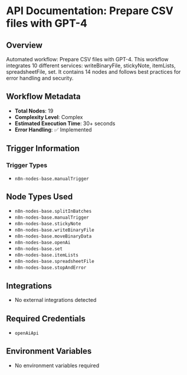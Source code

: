 # API Documentation: Prepare CSV files with GPT-4

## Overview
Automated workflow: Prepare CSV files with GPT-4. This workflow integrates 10 different services: writeBinaryFile, stickyNote, itemLists, spreadsheetFile, set. It contains 14 nodes and follows best practices for error handling and security.

## Workflow Metadata
- **Total Nodes**: 19
- **Complexity Level**: Complex
- **Estimated Execution Time**: 30+ seconds
- **Error Handling**: ✅ Implemented

## Trigger Information
### Trigger Types
- `n8n-nodes-base.manualTrigger`

## Node Types Used
- `n8n-nodes-base.splitInBatches`
- `n8n-nodes-base.manualTrigger`
- `n8n-nodes-base.stickyNote`
- `n8n-nodes-base.writeBinaryFile`
- `n8n-nodes-base.moveBinaryData`
- `n8n-nodes-base.openAi`
- `n8n-nodes-base.set`
- `n8n-nodes-base.itemLists`
- `n8n-nodes-base.spreadsheetFile`
- `n8n-nodes-base.stopAndError`

## Integrations
- No external integrations detected

## Required Credentials
- `openAiApi`

## Environment Variables
- No environment variables required
